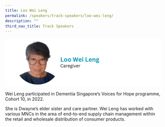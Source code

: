```yaml
---
title: Loo Wei Leng
permalink: /speakers/track-speakers/loo-wei-leng/
description: ""
third_nav_title: Track Speakers
---
```

<div style="display: flex; flex-wrap: wrap;">
  <div style="flex-basis: 100%; max-width: 100%;">
    <img alt="track speakers 1" src="/images/SpeakersPhoto/looweileng.png">
  </div>
	</div>
	
Wei Leng participated in Dementia Singapore’s Voices for Hope programme, Cohort 10, in 2022.
	
She is Dwayne’s elder sister and care partner. Wei Leng has worked with various MNCs in the area of end-to-end supply chain management within the retail and wholesale distribution of consumer products. 

